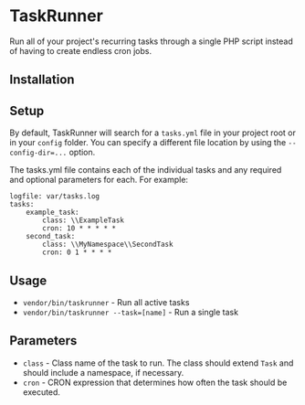 TaskRunner
==========

Run all of your project's recurring tasks through a single PHP script instead of having to
create endless cron jobs.

Installation
------------

Setup
-----

By default, TaskRunner will search for a `tasks.yml` file in your project root or in your
`config` folder. You can specify a different file location by using the `--config-dir=...`
option.

The tasks.yml file contains each of the individual tasks and any required and optional parameters for each.
For example:

    logfile: var/tasks.log
    tasks:
        example_task:
            class: \\ExampleTask
            cron: 10 * * * * *
        second_task:
            class: \\MyNamespace\\SecondTask
            cron: 0 1 * * * *

Usage
-----

* `vendor/bin/taskrunner` - Run all active tasks
* `vendor/bin/taskrunner --task=[name]` - Run a single task

Parameters
----------

* `class` - Class name of the task to run. The class should extend `Task` and should include a namespace,
if necessary.
* `cron` - CRON expression that determines how often the task should be executed.